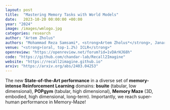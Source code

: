 ```yaml
---
layout: post
title:  "Mastering Memory Tasks with World Models"
date:   2023-10-20 00:00:00 +00:00
year: "2024"
image: /images/wmlogo.jpg
categories: research
author: "Artem Zholus"
authors: "Mohammad Reza Samsami*, <strong>Artem Zholus*</strong>, Janarthanan Rajendran, Sarath Chandar"
venue: "<strong>(oral, top-1.2%) ICLR</strong>"
openreview: "https://openreview.net/forum?id=1vDArHJ68h"
code: "https://github.com/chandar-lab/Recall2Imagine"
website: "https://recall2imagine.github.io"
arxiv: "https://arxiv.org/abs/2403.04253"
---
```

The new **State-of-the-Art performance** in a diverse set of **memory-intense Reinforcement Learning** domains: **bsuite** (tabular, low dimensional), **POPgym** (tabular, high dimensional), **Memory Maze** (3D, embodied, high dimensional, long-term). Importantly, we reach super-human performance in Memory-Maze!

    
